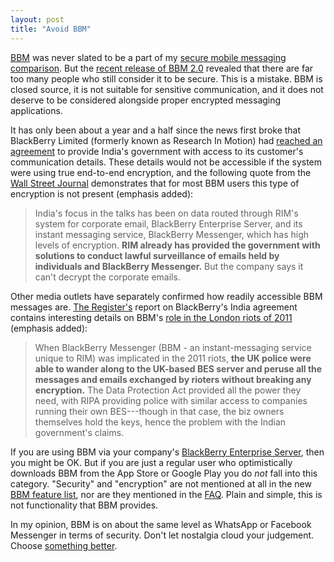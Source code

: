 ```yaml
---
layout: post
title: "Avoid BBM"
---
```

[BBM](http://www.bbm.com/) was never slated to be a part of my [secure mobile messaging comparison][1]. But the [recent release of BBM 2.0](http://blogs.blackberry.com/2014/02/bbm-2-update/) revealed that there are far too many people who still consider it to be secure. This is a mistake. BBM is closed source, it is not suitable for sensitive communication, and it does not deserve to be considered alongside proper encrypted messaging applications.

It has only been about a year and a half since the news first broke that BlackBerry Limited (formerly known as Research In Motion) had [reached an agreement](http://articles.economictimes.indiatimes.com/2012-08-02/news/33001399_1_blackberry-enterprise-encryption-keys-corporate-emails) to provide India's government with access to its customer's communication details. These details would not be accessible if the system were using true end-to-end encryption, and the following quote from the [Wall Street Journal](http://online.wsj.com/news/articles/SB10000872396390443404004577576614174157698) demonstrates that for most BBM users this type of encryption is not present (emphasis added):

> India's focus in the talks has been on data routed through RIM's system for corporate email, BlackBerry Enterprise Server, and its instant messaging service, BlackBerry Messenger, which has high levels of encryption. **RIM already has provided the government with solutions to conduct lawful surveillance of emails held by individuals and BlackBerry Messenger.** But the company says it can't decrypt the corporate emails. 

Other media outlets have separately confirmed how readily accessible BBM messages are. [The Register's](http://www.theregister.co.uk/) report on BlackBerry's India agreement contains interesting details on BBM's [role in the London riots of 2011](http://www.theregister.co.uk/2012/08/02/rim_keys_india/) (emphasis added):

> When BlackBerry Messenger (BBM - an instant-messaging service unique to RIM) was implicated in the 2011 riots, **the UK police were able to wander along to the UK-based BES server and peruse all the messages and emails exchanged by rioters without breaking any encryption.** The Data Protection Act provided all the power they need, with RIPA providing police with similar access to companies running their own BES---though in that case, the biz owners themselves hold the keys, hence the problem with the Indian government's claims.

If you are using BBM via your company's [BlackBerry Enterprise Server](http://us.blackberry.com/business/software/bes/overview.html), then you might be OK. But if you are just a regular user who optimistically downloads BBM from the App Store or Google Play you do *not* fall into this category. "Security" and "encryption" are not mentioned at all in the new [BBM feature list](http://www.bbm.com/bbm/en/bbm-features.html), nor are they mentioned in the [FAQ](http://www.bbm.com/bbm/en/bbm-faq.html). Plain and simple, this is not functionality that BBM provides.

In my opinion, BBM is on about the same level as WhatsApp or Facebook Messenger in terms of security. Don't let nostalgia cloud your judgement. Choose [something better][1].

[1]: /2014/02/fighting-dishfire-the-state-of-mobile-cross-platform-encrypted-messaging/

